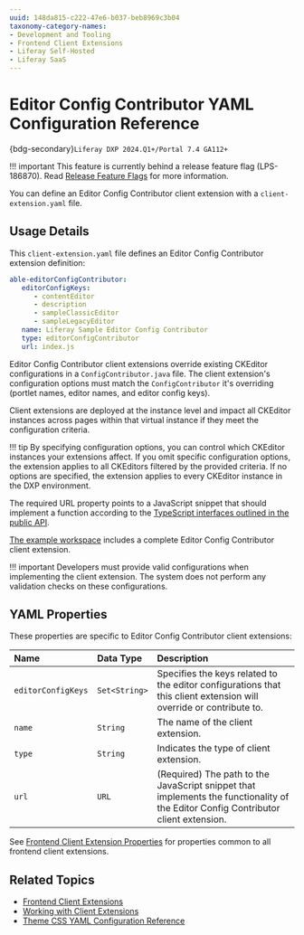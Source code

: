 ```yaml
---
uuid: 148da815-c222-47e6-b037-beb8969c3b04
taxonomy-category-names:
- Development and Tooling
- Frontend Client Extensions
- Liferay Self-Hosted
- Liferay SaaS
---
```

# Editor Config Contributor YAML Configuration Reference

{bdg-secondary}`Liferay DXP 2024.Q1+/Portal 7.4 GA112+`

!!! important
    This feature is currently behind a release feature flag (LPS-186870). Read [Release Feature Flags](../../../system-administration/configuring-liferay/feature-flags.md#release-feature-flags) for more information.

You can define an Editor Config Contributor client extension with a `client-extension.yaml` file.

## Usage Details

This `client-extension.yaml` file defines an Editor Config Contributor extension definition:

```yaml
able-editorConfigContributor:
   editorConfigKeys:
      - contentEditor
      - description
      - sampleClassicEditor
      - sampleLegacyEditor
   name: Liferay Sample Editor Config Contributor
   type: editorConfigContributor
   url: index.js
```

Editor Config Contributor client extensions override existing CKEditor configurations in a `ConfigContributor.java` file. The client extension's configuration options must match the `ConfigContributor` it's overriding (portlet names, editor names, and editor config keys).

Client extensions are deployed at the instance level and impact all CKEditor instances across pages within that virtual instance if they meet the configuration criteria.

!!! tip
    By specifying configuration options, you can control which CKEditor instances your extensions affect. If you omit specific configuration options, the extension applies to all CKEditors filtered by the provided criteria. If no options are specified, the extension applies to every CKEditor instance in the DXP environment.

The required URL property points to a JavaScript snippet that should implement a function according to the [TypeScript interfaces outlined in the public API](https://github.com/liferay/liferay-frontend-projects/blob/[$LIFERAY_LEARN_PORTAL_GIT_TAG$]/projects/js-toolkit/packages/js-api/editor/index.ts).

[The example workspace](https://github.com/liferay/liferay-portal/blob/[$LIFERAY_LEARN_PORTAL_GIT_TAG$]/workspaces/liferay-sample-workspace/client-extensions/liferay-sample-editor-config-contributor) includes a complete Editor Config Contributor client extension.

!!! important
    Developers must provide valid configurations when implementing the client extension. The system does not perform any validation checks on these configurations.

## YAML Properties

These properties are specific to Editor Config Contributor client extensions:

| Name               | Data Type     | Description                                                                                                                        |
|:-------------------|:--------------|:-----------------------------------------------------------------------------------------------------------------------------------|
| `editorConfigKeys` | `Set<String>` | Specifies the keys related to the editor configurations that this client extension will override or contribute to.                 |
| `name`             | `String`      | The name of the client extension.                                                                                                  |
| `type`             | `String`      | Indicates the type of client extension.                                                                                            |
| `url`              | `URL`         | (Required) The path to the JavaScript snippet that implements the functionality of the Editor Config Contributor client extension. |

See [Frontend Client Extension Properties](../frontend-client-extensions.md#frontend-client-extension-properties) for properties common to all frontend client extensions.

## Related Topics

- [Frontend Client Extensions](../frontend-client-extensions.md)
- [Working with Client Extensions](../working-with-client-extensions.md)
- [Theme CSS YAML Configuration Reference](./theme-css-yaml-configuration-reference.md)
